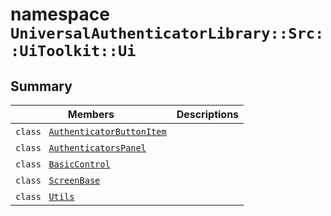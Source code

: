 # namespace `UniversalAuthenticatorLibrary::Src::UiToolkit::Ui` 

## Summary

 Members                                | Descriptions                                
----------------------------------------|---------------------------------------------
`class ` [`AuthenticatorButtonItem`](UniversalAuthenticatorLibrary--Src--UiToolkit--Ui--AuthenticatorButtonItem.md) | 
`class ` [`AuthenticatorsPanel`](UniversalAuthenticatorLibrary--Src--UiToolkit--Ui--AuthenticatorsPanel.md) | 
`class ` [`BasicControl`](UniversalAuthenticatorLibrary--Src--UiToolkit--Ui--BasicControl.md) | 
`class ` [`ScreenBase`](UniversalAuthenticatorLibrary--Src--UiToolkit--Ui--ScreenBase.md) | 
`class ` [`Utils`](UniversalAuthenticatorLibrary--Src--UiToolkit--Ui--Utils.md) | 

